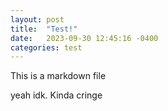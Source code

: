 ```yaml
---
layout: post
title:  "Test!"
date:   2023-09-30 12:45:16 -0400
categories: test
---
```

This is a markdown file

yeah idk. Kinda cringe
